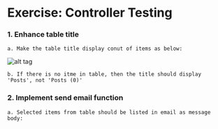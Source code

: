 # Exercise: Controller Testing

### 1. Enhance table title

	a. Make the table title display conut of items as below:
	
![alt tag](https://user-images.githubusercontent.com/23159761/42492843-2cfafefa-844d-11e8-88dd-09b23f1c1fae.png)

	
	
	b. If there is no itme in table, then the title should display 'Posts', not 'Posts (0)'







### 2. Implement send email function

	a. Selected items from table should be listed in email as message body:
	
 

